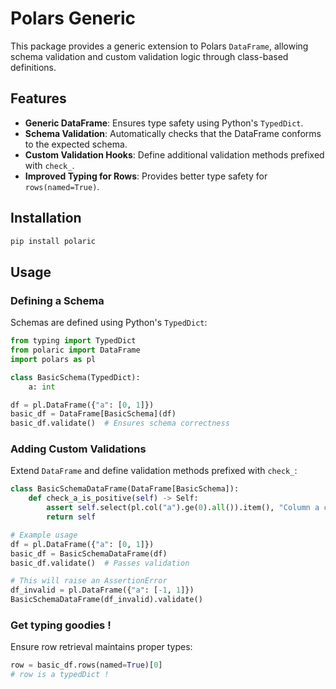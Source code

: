 # Polars Generic  

This package provides a generic extension to Polars `DataFrame`, allowing schema validation and custom validation logic through class-based definitions.

## Features
- **Generic DataFrame**: Ensures type safety using Python's `TypedDict`.
- **Schema Validation**: Automatically checks that the DataFrame conforms to the expected schema.
- **Custom Validation Hooks**: Define additional validation methods prefixed with `check_`.
- **Improved Typing for Rows**: Provides better type safety for `rows(named=True)`.

## Installation

```sh
pip install polaric
```

## Usage

### Defining a Schema
Schemas are defined using Python's `TypedDict`:

```python
from typing import TypedDict
from polaric import DataFrame
import polars as pl

class BasicSchema(TypedDict):
    a: int

df = pl.DataFrame({"a": [0, 1]})
basic_df = DataFrame[BasicSchema](df)
basic_df.validate()  # Ensures schema correctness
```

### Adding Custom Validations
Extend `DataFrame` and define validation methods prefixed with `check_`:

```python
class BasicSchemaDataFrame(DataFrame[BasicSchema]):
    def check_a_is_positive(self) -> Self:
        assert self.select(pl.col("a").ge(0).all()).item(), "Column a contains negative values!"
        return self

# Example usage
df = pl.DataFrame({"a": [0, 1]})
basic_df = BasicSchemaDataFrame(df)
basic_df.validate()  # Passes validation

# This will raise an AssertionError
df_invalid = pl.DataFrame({"a": [-1, 1]})
BasicSchemaDataFrame(df_invalid).validate()
```

### Get typing goodies !
Ensure row retrieval maintains proper types:

```python
row = basic_df.rows(named=True)[0]
# row is a typedDict !
```


